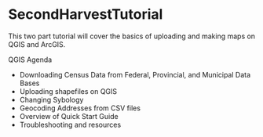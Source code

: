 # SecondHarvestTutorial
This two part tutorial will cover the basics of uploading and making maps on QGIS and ArcGIS. 

QGIS Agenda
- Downloading Census Data from Federal, Provincial, and Municipal Data Bases
- Uploading shapefiles on QGIS
- Changing Sybology
- Geocoding Addresses from CSV files
- Overview of Quick Start Guide
- Troubleshooting and resources 
